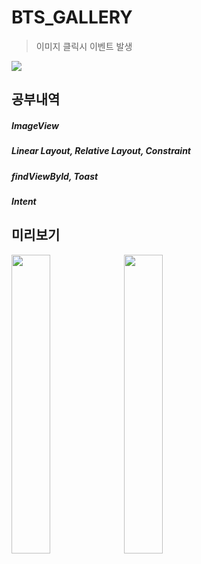 # BTS_GALLERY
> 이미지 클릭시 이벤트 발생

![](../header.png)

## 공부내역
##### ImageView
##### Linear Layout, Relative Layout, Constraint 
##### findViewById, Toast
##### Intent

## 미리보기
   <div>
        <img width="35%" height="35%" src="https://user-images.githubusercontent.com/78077569/144756168-60f904c4-82eb-454e-a886-cbb4723c62c7.jpg" alt="">
        <img width="35%" height="35%" src="https://user-images.githubusercontent.com/78077569/144756389-48a45a55-d68f-4f39-a0a1-cc49d38cd52b.jpg" alt="">   
   </div>


